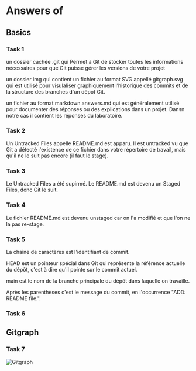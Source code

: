 # Answers of <students-firstname> <students-lastname> <github-username>

## Basics
### Task 1
un dossier cachée .git qui Permet à Git de stocker toutes les informations nécessaires pour que Git 
puisse gérer les versions de votre projet

un dossier img qui contient un fichier au format SVG appellé gitgraph.svg qui est utilisé
pour visulaliser graphiquement l’historique des commits et de la structure des branches d'un dêpot Git.

un fichier au format markdown answers.md qui est généralement utilisé pour documenter des réponses ou 
des explications dans un projet. Dansn notre cas il contient les réponses du laboratoire.

### Task 2
Un Untracked Files appelle README.md est apparu. Il est untracked vu que Git a détecté l'existence de ce 
fichier dans votre répertoire de travail, mais qu'il ne le suit pas encore (il faut le stage).

### Task 3
Le Untracked Files a été supirmé. Le README.md est devenu un Staged Files, donc Git le suit.

### Task 4
Le fichier README.md est devenu unstaged car on l'a modifié et que l'on ne la pas re-stage.

### Task 5
La chaîne de caractères est l'identifiant de commit.

HEAD est un pointeur spécial dans Git qui représente la référence actuelle du dépôt, c'est à dire qu'il 
pointe sur le commit actuel.


main est le nom de la branche principale du dépôt dans laquelle on travaille.

Après les parenthèses c'est le message du commit, en l'occurrence "ADD: README file.".

### Task 6

## Gitgraph

### Task 7

![Gitgraph](img/gitgraph.svg)